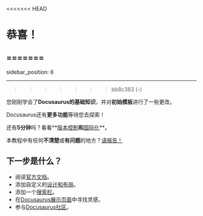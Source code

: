 <<<<<<< HEAD
# 恭喜！
=======
---
sidebar_position: 6

---
>>>>>>> bb8c383 (-)

您刚刚学会了**Docusaurus的基础知识**，并对**初始模板**进行了一些更改。

Docusaurus还有**更多功能**等待您去探索！

还有**5分钟**吗？看看**[版本控制](../tutorial-extras/manage-docs-versions.md)**和**[国际化](../tutorial-extras/translate-your-site.md)**。

本教程中有任何**不清楚**或**有问题**的地方？[请报告！](https://github.com/facebook/docusaurus/discussions/4610)

## 下一步是什么？

- 阅读[官方文档](https://docusaurus.io/)。
- 添加自定义的[设计和布局](https://docusaurus.io/docs/styling-layout)。
- 添加一个[搜索栏](https://docusaurus.io/docs/search)。
- 在[Docusaurus展示页面](https://docusaurus.io/showcase)中寻找灵感。
- 参与[Docusaurus社区](https://docusaurus.io/community/support)。